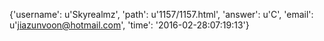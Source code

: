 {'username': u'Skyrealmz', 'path': u'1157/1157.html', 'answer': u'C', 'email': u'jiazunvoon@hotmail.com', 'time': '2016-02-28:07:19:13'}